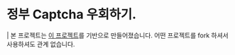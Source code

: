 # 정부 Captcha 우회하기.


| 본 프로젝트는 [이 프로젝트](https://github.com/ferriswym/solving_captchas_code_examples)를 기반으로 만들어졌습니다. 어떤 프로젝트를 fork 하셔서 사용하셔도 관계 없습니다.



